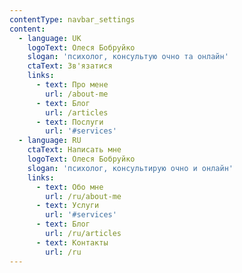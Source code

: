 ```yaml
---
contentType: navbar_settings
content:
  - language: UK
    logoText: Олеся Бобруйко
    slogan: 'психолог, консультую очно та онлайн'
    ctaText: Зв'язатися
    links:
      - text: Про мене
        url: /about-me
      - text: Блог
        url: /articles
      - text: Послуги
        url: '#services'
  - language: RU
    ctaText: Написать мне
    logoText: Олеся Бобруйко
    slogan: 'психолог, консультирую очно и онлайн'
    links:
      - text: Обо мне
        url: /ru/about-me
      - text: Услуги
        url: '#services'
      - text: Блог
        url: /ru/articles
      - text: Контакты
        url: /ru
---
```

